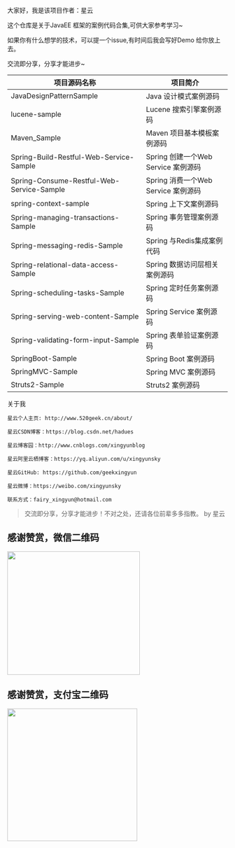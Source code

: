 
大家好，我是该项目作者：星云

这个仓库是关于JavaEE 框架的案例代码合集,可供大家参考学习~

如果你有什么想学的技术，可以提一个issue,有时间后我会写好Demo 给你放上去。

交流即分享，分享才能进步~

项目源码名称 |项目简介 
---|---
JavaDesignPatternSample | Java 设计模式案例源码
lucene-sample| Lucene 搜索引擎案例源码
Maven_Sample|Maven 项目基本模板案例源码
Spring-Build-Restful-Web-Service-Sample|Spring 创建一个Web Service 案例源码
Spring-Consume-Restful-Web-Service-Sample|Spring 消费一个Web Service 案例源码
spring-context-sample|Spring 上下文案例源码
Spring-managing-transactions-Sample|Spring 事务管理案例源码
Spring-messaging-redis-Sample|Spring 与Redis集成案例代码
Spring-relational-data-access-Sample|Spring 数据访问层相关案例源码
Spring-scheduling-tasks-Sample|Spring 定时任务案例源码
Spring-serving-web-content-Sample| Spring Service 案例源码
Spring-validating-form-input-Sample| Spring 表单验证案例源码
SpringBoot-Sample | Spring Boot 案例源码
SpringMVC-Sample  | Spring MVC 案例源码
Struts2-Sample    | Struts2 案例源码

关于我

```
星云个人主页: http://www.520geek.cn/about/

星云CSDN博客：https://blog.csdn.net/hadues

星云博客园：http://www.cnblogs.com/xingyunblog

星云阿里云栖博客：https://yq.aliyun.com/u/xingyunsky

星云GitHub: https://github.com/geekxingyun

星云微博：https://weibo.com/xingyunsky

联系方式：fairy_xingyun@hotmail.com   

```
> 交流即分享，分享才能进步！不对之处，还请各位前辈多多指教。  by 星云

<h2>感谢赞赏，微信二维码</h2>
<p><img src="https://img2018.cnblogs.com/blog/622489/201812/622489-20181215164147325-217176189.png" alt="" width="303" height="282"></p>
<h2>感谢赞赏，支付宝二维码</h2>
<p><img src="https://img2018.cnblogs.com/blog/622489/201812/622489-20181215164420863-364321980.png" alt="" width="297" height="303"></p>
